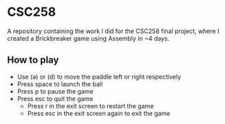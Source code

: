 # CSC258
A repository containing the work I did for the CSC258 final project, where I created a Brickbreaker game using Assembly in ~4 days.
## How to play
- Use (a) or (d) to move the paddle left or right respectively
- Press space to launch the ball
- Press p to pause the game
- Press esc to quit the game
  - Press r in the exit screen to restart the game
  - Press esc in the exit screen again to exit the game

